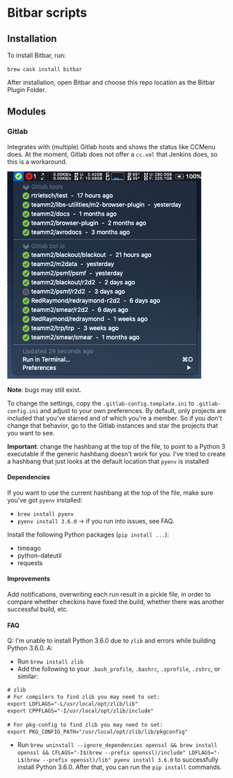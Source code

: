 # Bitbar scripts

## Installation
To install Bitbar, run:

`brew cask install bitbar`

After installation, open Bitbar and choose this repo location as the Bitbar Plugin Folder.

## Modules

### Gitlab
Integrates with (multiple) Gitlab hosts and shows the status like CCMenu does. At the moment, Gitlab does not offer a `cc.xml` that Jenkins does, so this is a workaround.

![](.assets/gitlab.png)

**Note**: bugs may still exist.

To change the settings, copy the `.gitlab-config.template.ini` to `.gitlab-config.ini` and adjust to your own preferences. By default, only projects are included that you've starred and of which you're a member. So if you don't change that behavior, go to the Gitlab instances and star the projects that you want to see.

**Important**: change the hashbang at the top of the file, to point to a Python 3 executable if the generic hashbang doesn't work for you. I've tried to create a hashbang that just looks at the default location that `pyenv` is installed

#### Dependencies

If you want to use the current hashbang at the top of the file, make sure you've got `pyenv` installed:

- `brew install pyenv`
- `pyenv install 3.6.0` -> if you run into issues, see FAQ.

Install the following Python packages (`pip install ...`):
- timeago
- python-dateutil
- requests

#### Improvements

Add notifications, overwriting each run result in a pickle file, in order to compare whether checkins have fixed the build, whether there was another successful build, etc.

#### FAQ

Q: I'm unable to install Python 3.6.0 due to `zlib` and errors while building Python 3.6.0.
A:
- Run `brew install zlib`
- Add the following to your `.bash_profile`, `.bashrc`, `.zprofile`, `.zshrc`, or similar:
```
# zlib
# For compilers to find zlib you may need to set:
export LDFLAGS="-L/usr/local/opt/zlib/lib"
export CPPFLAGS="-I/usr/local/opt/zlib/include"

# For pkg-config to find zlib you may need to set:
export PKG_CONFIG_PATH="/usr/local/opt/zlib/lib/pkgconfig"
```
- Run `brew uninstall --ignore_dependencies openssl && brew install openssl && CFLAGS="-I$(brew --prefix openssl)/include" LDFLAGS="-L$(brew --prefix openssl)/lib" pyenv install 3.6.0` to successfully install Python 3.6.0. After that, you can run the `pip install` commands.